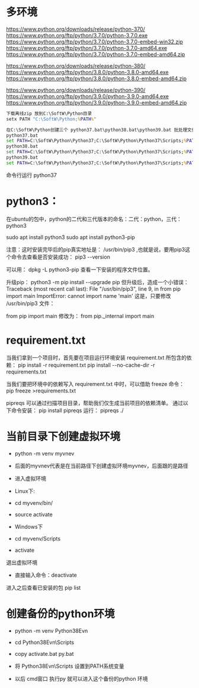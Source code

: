 # 多环境
https://www.python.org/downloads/release/python-370/
https://www.python.org/ftp/python/3.7.0/python-3.7.0.exe
https://www.python.org/ftp/python/3.7.0/python-3.7.0-embed-win32.zip
https://www.python.org/ftp/python/3.7.0/python-3.7.0-amd64.exe
https://www.python.org/ftp/python/3.7.0/python-3.7.0-embed-amd64.zip

https://www.python.org/downloads/release/python-380/
https://www.python.org/ftp/python/3.8.0/python-3.8.0-amd64.exe
https://www.python.org/ftp/python/3.8.0/python-3.8.0-embed-amd64.zip

https://www.python.org/downloads/release/python-390/
https://www.python.org/ftp/python/3.9.0/python-3.9.0-amd64.exe
https://www.python.org/ftp/python/3.9.0/python-3.9.0-embed-amd64.zip

```bat
下载离线zip 放到C:\SoftW\Python目录
setx PATH "C:\SoftW\Python;%PATH%"

在C:\SoftW\Python创建三个 python37.bat\python38.bat\python39.bat 批处理文件，内容如下
python37.bat
set PATH=C:\SoftW\Python\Python37;C:\SoftW\Python\Python37\Scripts;%PATH%
python38.bat
set PATH=C:\SoftW\Python\Python37;C:\SoftW\Python\Python37\Scripts;%PATH%
python39.bat
set PATH=C:\SoftW\Python\Python37;C:\SoftW\Python\Python37\Scripts;%PATH%

```
命令行运行  python37

# python3：
在ubuntu的包中，python的二代和三代版本的命名：二代：python，三代：python3

sudo apt install python3
sudo apt install python3-pip

注意：这时安装完毕后的pip真实地址是： /usr/bin/pip3 ,也就是说，要用pip3这个命令去查看是否安装成功： pip3 --version 

可以用： dpkg -L python3-pip 查看一下安装的程序文件位置。

升级pip：
python3 -m pip install --upgrade pip
但升级后，造成一个小错误：
Traceback (most recent call last):
  File "/usr/bin/pip3", line 9, in <module>
    from pip import main
ImportError: cannot import name 'main'
这是，只要修改 /usr/bin/pip3 文件：

from pip import main 修改为：
from pip._internal import main



# requirement.txt
当我们拿到一个项目时，首先要在项目运行环境安装 requirement.txt 所包含的依赖：
pip install -r requirement.txt
pip install --no-cache-dir -r requirements.txt

当我们要把环境中的依赖写入 requirement.txt 中时，可以借助 freeze 命令：
pip freeze >requirements.txt


pipreqs 可以通过扫描项目目录，帮助我们仅生成当前项目的依赖清单。
通过以下命令安装：
pip install pipreqs
运行：
pipreqs ./


#  当前目录下创建虚拟环境
- python -m venv myvnev
- 后面的myvnev代表是在当前路径下创建虚拟环境myvnev，后面跟的是路径
- 进入虚拟环境
- Linux下:
- cd myvenv/bin/
- source activate

- Windows下
- cd myvenv/Scripts
- activate

退出虚拟环境
- 直接输入命令：deactivate


进入之后查看已安装的包
pip list


# 创建备份的python环境
- python -m venv Python38Evn
- cd Python38Evn\Scripts
- copy activate.bat py.bat

- 将 Python38Evn\Scripts 设置到PATH系统变量
- 以后 cmd窗口 执行py 就可以进入这个备份的python 环境
